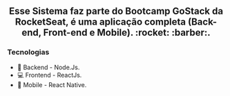 <h2 align="center">
Esse Sistema faz parte do Bootcamp GoStack da RocketSeat, é uma aplicação completa (Back-end, Front-end e Mobile). :rocket: :barber:.</br>
</h2>
 
### Tecnologias
- :file_folder: Backend - Node.Js.
- :computer: Frontend - ReactJs.
- :iphone: Mobile - React Native.

```Tecnologias

```

